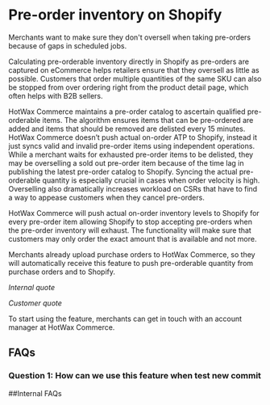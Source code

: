 # Pre-order inventory on Shopify

Merchants want to make sure they don't oversell when taking pre-orders because of gaps in scheduled jobs.

Calculating pre-orderable inventory directly in Shopify as pre-orders are captured on eCommerce helps retailers ensure that they oversell as little as possible. Customers that order multiple quantities of the same SKU can also be stopped from over ordering right from the product detail page, which often helps with B2B sellers.

HotWax Commerce maintains a pre-order catalog to ascertain qualified pre-orderable items. The algorithm ensures items that can be pre-ordered are added and items that should be removed are delisted every 15 minutes. HotWax Commerce doesn’t push actual on-order ATP to Shopify, instead it just syncs valid and invalid pre-order items using independent operations. While a merchant waits for exhausted pre-order items to be delisted, they may be overselling a sold out pre-order item because of the time lag in publishing the latest pre-order catalog to Shopify. Syncing the actual pre-orderable quantity is especially crucial in cases when order velocity is high. Overselling also dramatically increases workload on CSRs that have to find a way to appease customers when they cancel pre-orders.

HotWax Commerce will push actual on-order inventory levels to Shopify for every pre-order item allowing Shopify to stop accepting pre-orders when the pre-order inventory will exhaust. The functionality will make sure that customers may only order the exact amount that is available and not more.

Merchants already upload purchase orders to HotWax Commerce, so they will automatically receive this feature to push pre-orderable quantity from purchase orders and to Shopify. 

*Internal quote*

*Customer quote*

To start using the feature, merchants can get in touch with an account manager at HotWax Commerce.

## FAQs

### Question 1: How can we use this feature when test new commit

##Internal FAQs

